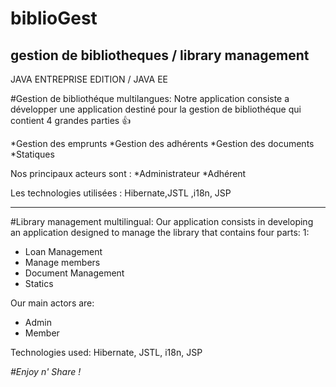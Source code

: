 # biblioGest
gestion de bibliotheques / library management 
------------------------------
JAVA ENTREPRISE EDITION / JAVA EE


#Gestion de bibliothéque multilangues: 
Notre application consiste a développer une application destiné pour la gestion de bibliothéque  qui contient 4 grandes parties  :+1:  

*Gestion des emprunts 
*Gestion des adhérents 
*Gestion des documents 
*Statiques

 Nos principaux acteurs sont : 
*Administrateur
*Adhérent

Les technologies utilisées : 
Hibernate,JSTL ,i18n, JSP

***********************************************************************

#Library management multilingual:
Our application consists in developing an application designed to manage the library that contains four parts: 1:

* Loan Management
* Manage members
* Document Management
* Statics

Our main actors are:
* Admin
* Member

Technologies used:
Hibernate, JSTL, i18n, JSP

*#Enjoy n' Share !*
